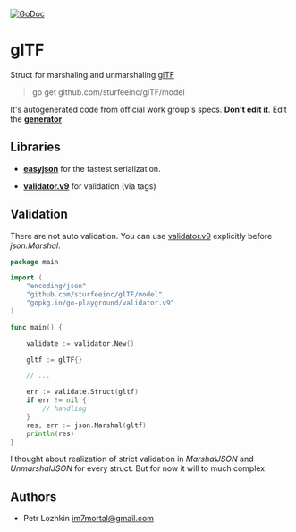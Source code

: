 [![GoDoc](https://godoc.org/github.com/sturfeeinc/glTF?status.svg)](https://godoc.org/github.com/sturfeeinc/glTF)

glTF
====

Struct for marshaling and unmarshaling [glTF](https://github.com/KhronosGroup/glTF)

> go get github.com/sturfeeinc/glTF/model

It's autogenerated code from official work group's specs. **Don't edit it**. Edit the **[generator](https://github.com/sturfeeinc/glTF/blob/master/glTFModelGenerator/main.go)**


Libraries
---------

* **[easyjson](https://github.com/mailru/easyjson)** for the fastest serialization.

* **[validator.v9](https://github.com/go-playground/validator)** for validation (via tags)

Validation
----------

There are not auto validation. You can use [validator.v9](https://github.com/go-playground/validator) explicitly before _json.Marshal_. 

```go 
package main

import (
	"encoding/json"
	"github.com/sturfeeinc/glTF/model"
	"gopkg.in/go-playground/validator.v9"
)

func main() {

	validate := validator.New()

	gltf := glTF{}

	// ...

	err := validate.Struct(gltf)
	if err != nil {
		// handling
	}
	res, err := json.Marshal(gltf)
	println(res)
}
```

I thought about realization of strict validation in _MarshalJSON_ and _UnmarshalJSON_ for every struct.
 But for now it will to much complex. 

Authors
-------

* Petr Lozhkin <im7mortal@gmail.com>
